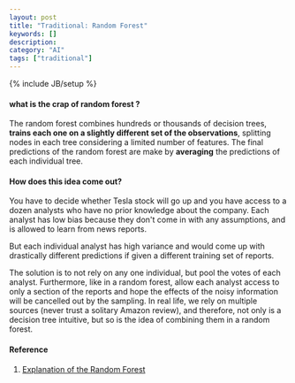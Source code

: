 ```yaml
---
layout: post
title: "Traditional: Random Forest"
keywords: []
description: 
category: "AI"
tags: ["traditional"]
---
```

{% include JB/setup %}

#### what is the crap of random forest ?

The random forest combines hundreds or thousands of decision trees, **trains each one on a slightly different set 
of the observations**, splitting nodes in each tree considering a limited number of features. The final predictions 
of the random forest are make by **averaging** the predictions of each individual tree.

#### How does this idea come out?

You have to decide whether Tesla stock will go up and you have access to a dozen analysts who have no prior knowledge
about the company. Each analyst has low bias because they don't come in with any assumptions, and is allowed to learn 
from news reports. <br />

But each individual analyst has high variance and would come up with drastically different predictions if given a 
different training set of reports.<br />

The solution is to not rely on any one individual, but pool the votes of each analyst. Furthermore, like in a random
forest, allow each analyst access to only a section of the reports and hope the effects of the noisy information will
be cancelled out by the sampling. In real life, we rely on multiple sources (never trust a solitary Amazon review),
and therefore, not only is a decision tree intuitive, but so is the idea of combining them in a random forest.


#### Reference
1. [Explanation of the Random Forest](https://towardsdatascience.com/an-implementation-and-explanation-of-the-random-forest-in-python-77bf308a9b76)
